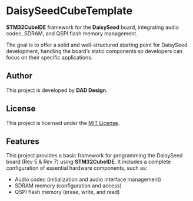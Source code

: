 # DaisySeedCubeTemplate
**STM32CubeIDE** framework for the **DaisySeed** board, integrating audio codec, SDRAM, and QSPI flash memory management.

The goal is to offer a solid and well-structured starting point for DaisySeed development, handling the board’s static components so developers can focus on their specific applications.
## Author
This project is developed by **DAD Design**.
## License
This project is licensed under the [MIT License](LICENSE).
## Features
This project provides a basic framework for programming the DaisySeed board (Rev 5 & Rev 7) using **STM32CubeIDE**. It includes a complete configuration of essential hardware components, such as:
- Audio codec (initialization and audio interface management)
- SDRAM memory (configuration and access)
- QSPI flash memory (erase, write, and read)
